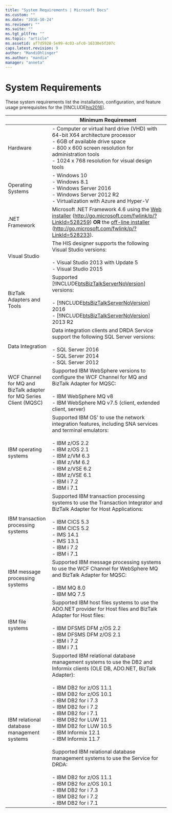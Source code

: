 ```yaml
---
title: "System Requirements | Microsoft Docs"
ms.custom: ""
ms.date: "2016-10-24"
ms.reviewer: ""
ms.suite: ""
ms.tgt_pltfrm: ""
ms.topic: "article"
ms.assetid: af7d5928-5e99-4c03-afc0-16330e5f207c
caps.latest.revision: 9
author: "MandiOhlinger"
ms.author: "mandia"
manager: "anneta"
---
```

# System Requirements
These system requirements list the installation, configuration, and feature usage prerequisites for the [!INCLUDE[his2016](../includes/his2016-md.md)].  
  
||Minimum Requirement|
|---|-------------------------|
|Hardware|-   Computer or virtual hard drive (VHD) with 64-bit X64 architecture processor<br />-   6GB of available drive space<br />-   800 x 600 screen resolution for administration tools<br />-   1024 x 768 resolution for visual design tools|
|Operating Systems|-   Windows 10<br />-   Windows 8.1<br />-   Windows Server 2016<br />-   Windows Server 2012 R2<br />-   Virtualization with Azure and Hyper-V| 
|.NET Framework|Microsoft .NET Framework 4.6 using the [Web installer](http://go.microsoft.com/fwlink/p/?LinkId=528259) (http://go.microsoft.com/fwlink/p/?LinkId=528259) **OR** the [off-line installer](http://go.microsoft.com/fwlink/p/?LinkId=528233) (http://go.microsoft.com/fwlink/p/?LinkId=528233).|
|Visual Studio|The HIS designer supports the following Visual Studio versions:<br /><br /> -   Visual Studio 2013 with Update 5<br /> -   Visual Studio 2015|
|BizTalk Adapters and Tools|Supported [!INCLUDE[btsBizTalkServerNoVersion](../includes/btsbiztalkservernoversion-md.md)] versions:<br /><br /> -   [!INCLUDE[btsBizTalkServerNoVersion](../includes/btsbiztalkservernoversion-md.md)] 2016<br />-   [!INCLUDE[btsBizTalkServerNoVersion](../includes/btsbiztalkservernoversion-md.md)] 2013 R2|
|Data Integration|Data integration clients and DRDA Service support the following SQL Server versions:<br /><br /> -   SQL Server 2016<br />-   SQL Server 2014<br />-   SQL Server 2012|
|WCF Channel for MQ and BizTalk adapter for MQ Series Client (MQSC)|Supported IBM WebSphere versions to configure the WCF Channel for MQ and BizTalk Adapter for MQSC:<br /><br /> -   IBM WebSphere MQ v8<br />-   IBM WebSphere MQ v7.5 (client, extended client, server)|
|IBM operating systems|Supported IBM OS' to use the network integration features, including SNA services and terminal emulators:<br /><br /> -   IBM z/OS 2.2<br />-   IBM z/OS 2.1<br />-   IBM z/VM 6.3<br />-   IBM z/VM 6.2<br />-   IBM z/VSE 6.2<br />-   IBM z/VSE 6.1<br />-   IBM i 7.2<br />-   IBM i 7.1|
|IBM transaction processing systems|Supported IBM transaction processing systems to use the Transaction Integrator and BizTalk Adapter for Host Applications:<br /><br /> -   IBM CICS 5.3<br />-   IBM CICS 5.2<br />-   IMS 14.1<br />-   IMS 13.1<br />-   IBM i 7.2<br />-   IBM i 7.1|
|IBM message processing systems|Supported IBM message processing systems to use the WCF Channel for WebSphere MQ and BizTalk Adapter for MQSC:<br /><br /> -   IBM MQ 8.0<br />-   IBM MQ 7.5|
|IBM file systems|Supported IBM host files systems to use the ADO.NET provider for Host files and BizTalk Adapter for Host files:<br /><br /> -   IBM DFSMS DFM z/OS 2.2<br />-   IBM DFSMS DFM z/OS 2.1<br />-   IBM i 7.2<br />-   IBM i 7.1|
|IBM relational database management systems|Supported IBM relational database management systems to use the DB2 and Informix clients (OLE DB, ADO.NET, BizTalk Adapter):<br /><br /> -   IBM DB2 for z/OS 11.1<br />-   IBM DB2 for z/OS 10.1<br />-   IBM DB2 for i 7.3<br />-   IBM DB2 for i 7.2<br />-   IBM DB2 for i 7.1<br />-   IBM DB2 for LUW 11<br />-   IBM DB2 for LUW 10.5<br />-   IBM Informix 12.1<br />-   IBM Informix 11.7<br /><br /> Supported IBM relational database management systems to use the Service for DRDA:<br /><br /> -   IBM DB2 for z/OS 11.1<br />-   IBM DB2 for z/OS 10.1<br />-   IBM DB2 for i 7.3<br />-   IBM DB2 for i 7.2<br />-   IBM DB2 for i 7.1|